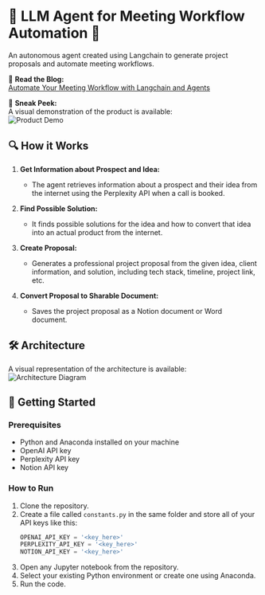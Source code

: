 # 🌟 LLM Agent for Meeting Workflow Automation 🌟

An autonomous agent created using Langchain to generate project proposals and automate meeting workflows.

📖 **Read the Blog:**  
[Automate Your Meeting Workflow with Langchain and Agents](https://www.ionio.ai/blog/lets-automate-your-meeting-workflow-with-langchain-and-agents-code-included)

🎥 **Sneak Peek:**  
A visual demonstration of the product is available:  
![Product Demo](https://assets-global.website-files.com/62528d398a42420e66390ef9/65dcad8e72447b6c41891851_product_demo.gif)

## 🔍 How it Works

1. **Get Information about Prospect and Idea:**
   - The agent retrieves information about a prospect and their idea from the internet using the Perplexity API when a call is booked.

2. **Find Possible Solution:**
   - It finds possible solutions for the idea and how to convert that idea into an actual product from the internet.

3. **Create Proposal:**
   - Generates a professional project proposal from the given idea, client information, and solution, including tech stack, timeline, project link, etc.

4. **Convert Proposal to Sharable Document:**
   - Saves the project proposal as a Notion document or Word document.

## 🛠 Architecture

A visual representation of the architecture is available:  
![Architecture Diagram](https://assets-global.website-files.com/62528d398a42420e66390ef9/65dcab8b7d7f1710c7221f84_image4.png)

## 🚀 Getting Started

### Prerequisites

- Python and Anaconda installed on your machine
- OpenAI API key
- Perplexity API key
- Notion API key

### How to Run

1. Clone the repository.
2. Create a file called `constants.py` in the same folder and store all of your API keys like this:
   ```python
   OPENAI_API_KEY = '<key_here>'
   PERPLEXITY_API_KEY = '<key_here>'
   NOTION_API_KEY = '<key_here>'
   ```
3. Open any Jupyter notebook from the repository.
4. Select your existing Python environment or create one using Anaconda.
5. Run the code.
